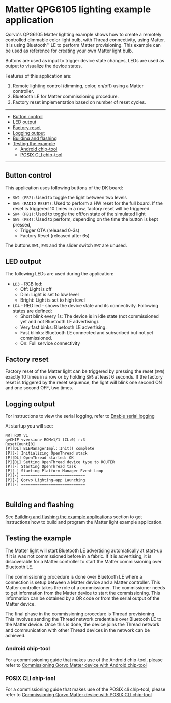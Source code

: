 # Matter QPG6105 lighting example application

Qorvo's QPG6105 Matter lighting example shows how to create a remotely controlled dimmable color light bulb, with Thread
connectivity, using Matter. It is using Bluetooth&trade; LE to perform Matter provisioning. This example can be used as reference for
creating your own Matter light bulb.

Buttons are used as input to trigger device state changes, LEDs are used as output to visualize the device states.

Features of this application are:
1. Remote lighting control (dimming, color, on/off) using a Matter controller.
2. Bluetooth LE for Matter commissioning procedure.
3. Factory reset implementation based on number of reset cycles.


---

- [Button control](#button-control)
- [LED output](#led-output)
- [Factory reset](#factory-reset)
- [Logging output](#logging-output)
- [Building and flashing](#building-and-flashing)
- [Testing the example](#testing-the-example)
  - [Android chip-tool](#android-chip-tool)
  - [POSIX CLI chip-tool](#posix-cli-chip-tool)

---

## Button control

This application uses following buttons of the DK board:

- `SW2 (PB2)`: Used to toggle the light between two levels
- `SW6 (RADIO RESET)`: Used to perform a HW reset for the full board. If the reset is triggered 10 times in a row, factory reset will
be triggered.
- `SW4 (PB1)`: Used to toggle the off/on state of the simulated light
- `SW5 (PB4)`: Used to perform, depending on the time the button is kept pressed,
  - Trigger OTA (released 0-3s)
  - Factory Reset (released after 6s)

The buttons `SW1`, `SW3` and the slider switch `SW7` are unused.

## LED output

The following LEDs are used during the application:

- `LD3` - RGB led:
  - Off: Light is off
  - Dim: Light is set to low level
  - Bright: Light is set to high level
- `LD4` - RED led - shows the device state and its connectivity. Following states are defined:
  - Short blink every 1s: The device is in idle state (not commissioned yet and not Bluetooth LE advertising).
  - Very fast binks: Bluetooth LE advertising.
  - Fast blinks: Bluetooth LE connected and subscribed but not yet commissioned.
  - On: Full service connectivity

## Factory reset

Factory reset of the Matter light can be triggered by pressing the reset (`SW6`) exactly 10 times in a row or by holding
`SW5` at least 6 seconds. If the factory reset is triggered by the reset sequence, the light will blink one second ON and
one second OFF, two times.

## Logging output

For instructions to view the serial logging, refer to [Enable serial logging](../../../README.md#enable-serial-logging)

At startup you will see:

```
NRT ROM v1
qvCHIP <version> ROMv1/1 (CL:0) r:3
ResetCount[0]
[P][DL] BLEManagerImpl::Init() complete
[P][-] Initializing OpenThread stack
[P][DL] OpenThread started: OK
[P][DL] Setting OpenThread device type to ROUTER
[P][-] Starting OpenThread task
[P][-] Starting Platform Manager Event Loop
[P][-] ============================
[P][-] Qorvo Lighting-app Launching
[P][-] ============================


```

## Building and flashing

See [Building and flashing the example applications](../../../README.md#building-and-flashing-the-example-applications) section to get instructions how to build and program the Matter light example application.

## Testing the example

The Matter light will start Bluetooth LE advertising automatically at start-up if it is was not commissioned before
in a fabric. If it is advertising, it is discoverable for a Matter controller to start the Matter commissioning over Bluetooth LE.

The commissioning procedure is done over Bluetooth LE where a connection is setup between a Matter device and a Matter
controller. This Matter controller takes the role of a commissioner.
The commissioner needs to get information from the Matter device to start the commissioning. This information can be
obtained by a QR code or from the serial output of the Matter device.

The final phase in the commissioning procedure is Thread provisioning. This involves sending the Thread network
credentials over Bluetooth LE to the Matter device. Once this is done, the device joins the Thread network and
communication with other Thread devices in the network can be achieved.

### Android chip-tool

For a commissioning guide that makes use of the Android chip-tool, please refer to [Commissioning Qorvo Matter device with Android chip-tool](../../../Documents/Guides/commissioning_android_chiptool.md)

### POSIX CLI chip-tool

For a commissioning guide that makes use of the POSIX cli chip-tool, please refer to [Commissioning Qorvo Matter device with POSIX CLI chip-tool](../../../Documents/Guides/commissioning_posix_cli_chiptool.md)
